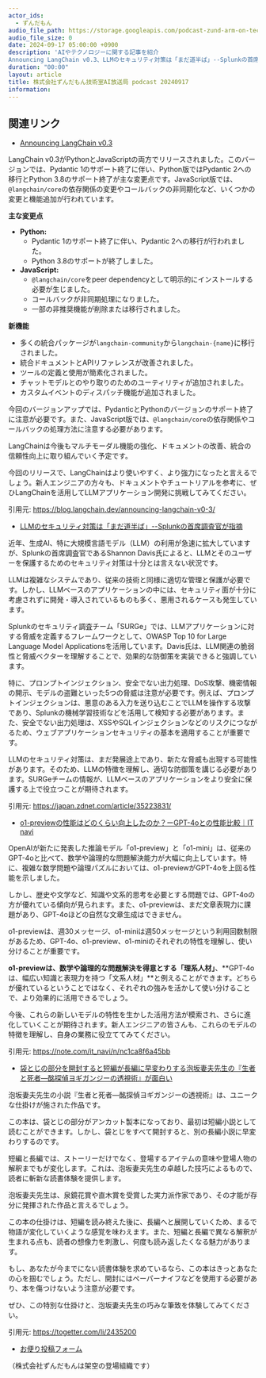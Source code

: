 ```yaml
---
actor_ids:
  - ずんだもん
audio_file_path: https://storage.googleapis.com/podcast-zund-arm-on-tech/audio/株式会社ずんだもん技術室AI放送局_podcast_20240917.mp3
audio_file_size: 0
date: 2024-09-17 05:00:00 +0900
description: 'AIやテクノロジーに関する記事を紹介  
Announcing LangChain v0.3、LLMのセキュリティ対策は「まだ道半ば」--Splunkの首席調査官が指摘、o1-previewの性能はどのくらい向上したのか？ーGPT-4oとの性能比較｜IT navi、袋とじの部分を開封すると短編が長編に早変わりする泡坂妻夫先生の『生者と死者―酩探偵ヨギガンジーの透視術』が面白い'
duration: "00:00"
layout: article
title: 株式会社ずんだもん技術室AI放送局 podcast 20240917
information: 
---
```


## 関連リンク


- [Announcing LangChain v0.3](https://blog.langchain.dev/announcing-langchain-v0-3/)  



LangChain v0.3がPythonとJavaScriptの両方でリリースされました。このバージョンでは、Pydantic 1のサポート終了に伴い、Python版ではPydantic 2への移行とPython 3.8のサポート終了が主な変更点です。JavaScript版では、`@langchain/core`の依存関係の変更やコールバックの非同期化など、いくつかの変更と機能追加が行われています。


**主な変更点**

* **Python:**
    * Pydantic 1のサポート終了に伴い、Pydantic 2への移行が行われました。
    * Python 3.8のサポートが終了しました。
* **JavaScript:**
    * `@langchain/core`をpeer dependencyとして明示的にインストールする必要が生じました。
    * コールバックが非同期処理になりました。
    * 一部の非推奨機能が削除または移行されました。


**新機能**

* 多くの統合パッケージが`langchain-community`から`langchain-{name}`に移行されました。
* 統合ドキュメントとAPIリファレンスが改善されました。
* ツールの定義と使用が簡素化されました。
* チャットモデルとのやり取りのためのユーティリティが追加されました。
* カスタムイベントのディスパッチ機能が追加されました。


今回のバージョンアップでは、PydanticとPythonのバージョンのサポート終了に注意が必要です。また、JavaScript版では、`@langchain/core`の依存関係やコールバックの処理方法に注意する必要があります。


LangChainは今後もマルチモーダル機能の強化、ドキュメントの改善、統合の信頼性向上に取り組んでいく予定です。


今回のリリースで、LangChainはより使いやすく、より強力になったと言えるでしょう。新人エンジニアの方々も、ドキュメントやチュートリアルを参考に、ぜひLangChainを活用してLLMアプリケーション開発に挑戦してみてください。 


引用元: https://blog.langchain.dev/announcing-langchain-v0-3/


- [LLMのセキュリティ対策は「まだ道半ば」--Splunkの首席調査官が指摘](https://japan.zdnet.com/article/35223831/)  


近年、生成AI、特に大規模言語モデル（LLM）の利用が急速に拡大していますが、Splunkの首席調査官であるShannon Davis氏によると、LLMとそのユーザーを保護するためのセキュリティ対策は十分とは言えない状況です。

LLMは複雑なシステムであり、従来の技術と同様に適切な管理と保護が必要です。しかし、LLMベースのアプリケーションの中には、セキュリティ面が十分に考慮されずに開発・導入されているものも多く、悪用されるケースも発生しています。

Splunkのセキュリティ調査チーム「SURGe」では、LLMアプリケーションに対する脅威を定義するフレームワークとして、OWASP Top 10 for Large Language Model Applicationsを活用しています。Davis氏は、LLM関連の脆弱性と脅威ベクターを理解することで、効果的な防御策を実装できると強調しています。

特に、プロンプトインジェクション、安全でない出力処理、DoS攻撃、機密情報の開示、モデルの盗難といった5つの脅威は注意が必要です。例えば、プロンプトインジェクションは、悪意のある入力を送り込むことでLLMを操作する攻撃であり、Splunkの機械学習技術などを活用して検知する必要があります。また、安全でない出力処理は、XSSやSQLインジェクションなどのリスクにつながるため、ウェブアプリケーションセキュリティの基本を適用することが重要です。

LLMのセキュリティ対策は、まだ発展途上であり、新たな脅威も出現する可能性があります。そのため、LLMの特徴を理解し、適切な防御策を講じる必要があります。SURGeチームの情報が、LLMベースのアプリケーションをより安全に保護する上で役立つことが期待されます。




引用元: https://japan.zdnet.com/article/35223831/


- [o1-previewの性能はどのくらい向上したのか？ーGPT-4oとの性能比較｜IT navi](https://note.com/it_navi/n/nc1ca8f6a45bb)  


OpenAIが新たに発表した推論モデル「o1-preview」と「o1-mini」は、従来のGPT-4oと比べて、数学や論理的な問題解決能力が大幅に向上しています。特に、複雑な数学問題や論理パズルにおいては、o1-previewがGPT-4oを上回る性能を示しました。

しかし、歴史や文学など、知識や文系的思考を必要とする問題では、GPT-4oの方が優れている傾向が見られます。また、o1-previewは、まだ文章表現力に課題があり、GPT-4oほどの自然な文章生成はできません。

o1-previewは、週30メッセージ、o1-miniは週50メッセージという利用回数制限があるため、GPT-4o、o1-preview、o1-miniのそれぞれの特性を理解し、使い分けることが重要です。

**o1-previewは、数学や論理的な問題解決を得意とする「理系人材」**、**GPT-4oは、幅広い知識と表現力を持つ「文系人材」**と例えることができます。どちらが優れているということではなく、それぞれの強みを活かして使い分けることで、より効果的に活用できるでしょう。

今後、これらの新しいモデルの特性を生かした活用方法が模索され、さらに進化していくことが期待されます。新人エンジニアの皆さんも、これらのモデルの特徴を理解し、自身の業務に役立ててみてください。




引用元: https://note.com/it_navi/n/nc1ca8f6a45bb


- [袋とじの部分を開封すると短編が長編に早変わりする泡坂妻夫先生の『生者と死者―酩探偵ヨギガンジーの透視術』が面白い](https://togetter.com/li/2435200)  



泡坂妻夫先生の小説『生者と死者―酩探偵ヨギガンジーの透視術』は、ユニークな仕掛けが施された作品です。

この本は、袋とじの部分がアンカット製本になっており、最初は短編小説として読むことができます。しかし、袋とじをすべて開封すると、別の長編小説に早変わりするのです。

短編と長編では、ストーリーだけでなく、登場するアイテムの意味や登場人物の解釈までもが変化します。これは、泡坂妻夫先生の卓越した技巧によるもので、読者に斬新な読書体験を提供します。

泡坂妻夫先生は、泉鏡花賞や直木賞を受賞した実力派作家であり、その才能が存分に発揮された作品と言えるでしょう。

この本の仕掛けは、短編を読み終えた後に、長編へと展開していくため、まるで物語が変化していくような感覚を味わえます。また、短編と長編で異なる解釈が生まれる点も、読者の想像力を刺激し、何度も読み返したくなる魅力があります。

もし、あなたが今までにない読書体験を求めているなら、この本はきっとあなたの心を掴むでしょう。ただし、開封にはペーパーナイフなどを使用する必要があり、本を傷つけないよう注意が必要です。

ぜひ、この特別な仕掛けと、泡坂妻夫先生の巧みな筆致を体験してみてください。 


引用元: https://togetter.com/li/2435200



- [お便り投稿フォーム](https://forms.gle/ffg4JTfqdiqK62qf9)

（株式会社ずんだもんは架空の登場組織です）
